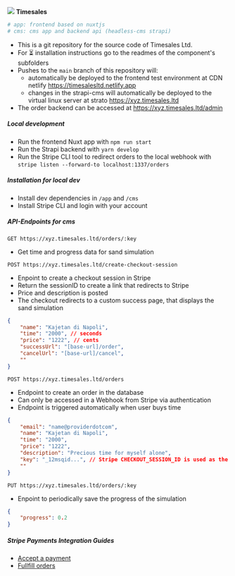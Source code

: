 <p>
    <img src="https://timesalesltd.netlify.app/favicon.ico"> <b>Timesales</b>
</p>

```bash
# app: frontend based on nuxtjs
# cms: cms app and backend api (headless-cms strapi)
```

- This is a git repository for the source code of Timesales Ltd.
- For ⏳ installation instructions go to the readmes of the component's subfolders
- Pushes to the `main` branch of this repository will:
    - automatically be deployed to the frontend test environment at CDN netlify https://timesalesltd.netlify.app
    - changes in the strapi-cms will automatically be deployed to the virtual linux server at strato https://xyz.timesales.ltd
- The order backend can be accessed at https://xyz.timesales.ltd/admin

##### Local development

- Run the frontend Nuxt app with `npm run start`
- Run the Strapi backend with `yarn develop`
- Run the Stripe CLI tool to redirect orders to the local webhook with `stripe listen --forward-to localhost:1337/orders`

##### Installation for local dev

- Install dev dependencies in `/app` and `/cms`
- Install Stripe CLI and login with your account

##### API-Endpoints for cms

`GET https://xyz.timesales.ltd/orders/:key`
- Get time and progress data for sand simulation

`POST https://xyz.timesales.ltd/create-checkout-session`
- Enpoint to create a checkout session in Stripe
- Return the sessionID to create a link that redirects to Stripe
- Price and description is posted
- The checkout redirects to a custom success page, that displays the sand simulation

```json
{
    "name": "Kajetan di Napoli",
    "time": "2000", // seconds
    "price": "1222", // cents
    "successUrl": "[base-url]/order",
    "cancelUrl": "[base-url]/cancel",
    ""
}
```

`POST https://xyz.timesales.ltd/orders`
- Endpoint to create an order in the database
- Can only be accessed in a Webhook from Stripe via authentication
- Endpoint is triggered automatically when user buys time

```json
{
    "email": "name@providerdotcom",
    "name": "Kajetan di Napoli",
    "time": "2000",
    "price": "1222",
    "description": "Precious time for myself alone",
    "key": "_12msqid...", // Stripe CHECKOUT_SESSION_ID is used as the unique key
    ""
}
```

`PUT https://xyz.timesales.ltd/orders/:key`
- Enpoint to periodically save the progress of the simulation

```json
{
    "progress": 0.2
}
```


##### Stripe Payments Integration Guides
- [Accept a payment](https://stripe.com/docs/payments/accept-a-payment#web)
- [Fullfill orders](https://stripe.com/docs/payments/checkout/fulfill-orders)



